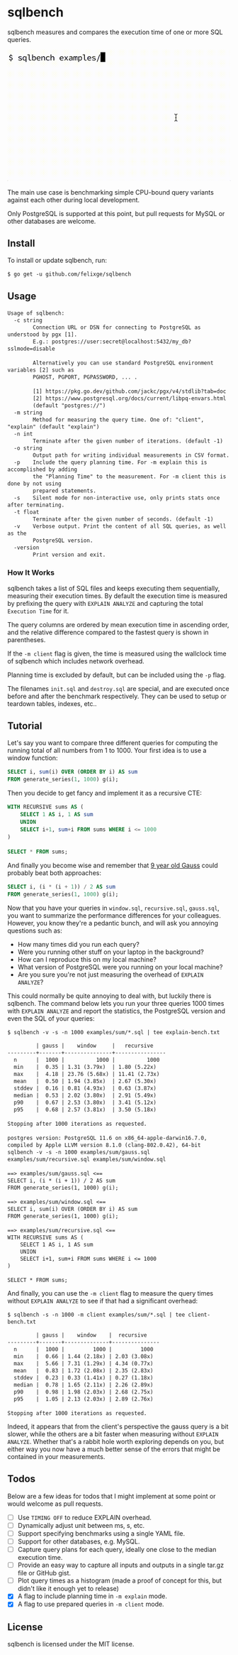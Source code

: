 # sqlbench

sqlbench measures and compares the execution time of one or more SQL queries.

![screen recording](./recording/recording-min.gif)

The main use case is benchmarking simple CPU-bound query variants against each other during local development.

Only PostgreSQL is supported at this point, but pull requests for MySQL or other databases are welcome.

## Install

To install or update sqlbench, run:

```
$ go get -u github.com/felixge/sqlbench
```

## Usage

```
Usage of sqlbench:
  -c string
    	Connection URL or DSN for connecting to PostgreSQL as understood by pgx [1].
    	E.g.: postgres://user:secret@localhost:5432/my_db?sslmode=disable
    	
    	Alternatively you can use standard PostgreSQL environment variables [2] such as
    	PGHOST, PGPORT, PGPASSWORD, ... .
    	
    	[1] https://pkg.go.dev/github.com/jackc/pgx/v4/stdlib?tab=doc
    	[2] https://www.postgresql.org/docs/current/libpq-envars.html
    	(default "postgres://")
  -m string
    	Method for measuring the query time. One of: "client", "explain" (default "explain")
  -n int
    	Terminate after the given number of iterations. (default -1)
  -o string
    	Output path for writing individual measurements in CSV format.
  -p	Include the query planning time. For -m explain this is accomplished by adding
    	the "Planning Time" to the measurement. For -m client this is done by not using
    	prepared statements.
  -s	Silent mode for non-interactive use, only prints stats once after terminating.
  -t float
    	Terminate after the given number of seconds. (default -1)
  -v	Verbose output. Print the content of all SQL queries, as well as the
    	PostgreSQL version.
  -version
    	Print version and exit.
```

### How It Works

sqlbench takes a list of SQL files and keeps executing them sequentially, measuring their execution times. By default the execution time is measured by prefixing the query with `EXPLAIN ANALYZE` and capturing the total `Execution Time` for it.

The query columns are ordered by mean execution time in ascending order, and the relative difference compared to the fastest query is shown in parentheses.

If the `-m client` flag is given, the time is measured using the wallclock time of sqlbench which includes network overhead.

Planning time is excluded by default, but can be included using the `-p` flag.

The filenames `init.sql` and `destroy.sql` are special, and are executed once before and after the benchmark respectively. They can be used to setup or teardown tables, indexes, etc..

## Tutorial

Let's say you want to compare three different queries for computing the running total of all numbers from 1 to 1000. Your first idea is to use a window function:

```sql
SELECT i, sum(i) OVER (ORDER BY i) AS sum
FROM generate_series(1, 1000) g(i);
```

Then you decide to get fancy and implement it as a recursive CTE:

```sql
WITH RECURSIVE sums AS (
	SELECT 1 AS i, 1 AS sum
	UNION
	SELECT i+1, sum+i FROM sums WHERE i <= 1000
)

SELECT * FROM sums;
```

And finally you become wise and remember that [9 year old Gauss](https://www.nctm.org/Publications/Teaching-Children-Mathematics/Blog/The-Story-of-Gauss/) could probably beat both approaches:

```sql
SELECT i, (i * (i + 1)) / 2 AS sum
FROM generate_series(1, 1000) g(i);
```

Now that you have your queries in `window.sql`, `recursive.sql`, `gauss.sql`, you want to summarize the performance differences for your colleagues. However, you know they're a pedantic bunch, and will ask you annoying questions such as:

- How many times did you run each query?
- Were you running other stuff on your laptop in the background?
- How can I reproduce this on my local machine?
- What version of PostgreSQL were you running on your local machine?
- Are you sure you're not just measuring the overhead of `EXPLAIN ANALYZE`?

This could normally be quite annoying to deal with, but luckily there is sqlbench. The command below lets you run your three queries 1000 times with `EXPLAIN ANALYZE` and report the statistics, the PostgreSQL version and even the SQL of your queries:

```
$ sqlbench -v -s -n 1000 examples/sum/*.sql | tee explain-bench.txt
```

```
         | gauss |    window     |   recursive    
---------+-------+---------------+----------------
  n      |  1000 |          1000 |          1000  
  min    |  0.35 | 1.31 (3.79x)  | 1.80 (5.22x)   
  max    |  4.18 | 23.76 (5.68x) | 11.41 (2.73x)  
  mean   |  0.50 | 1.94 (3.85x)  | 2.67 (5.30x)   
  stddev |  0.16 | 0.81 (4.93x)  | 0.63 (3.87x)   
  median |  0.53 | 2.02 (3.80x)  | 2.91 (5.49x)   
  p90    |  0.67 | 2.53 (3.80x)  | 3.41 (5.12x)   
  p95    |  0.68 | 2.57 (3.81x)  | 3.50 (5.18x)   

Stopping after 1000 iterations as requested.

postgres version: PostgreSQL 11.6 on x86_64-apple-darwin16.7.0, compiled by Apple LLVM version 8.1.0 (clang-802.0.42), 64-bit
sqlbench -v -s -n 1000 examples/sum/gauss.sql examples/sum/recursive.sql examples/sum/window.sql

==> examples/sum/gauss.sql <==
SELECT i, (i * (i + 1)) / 2 AS sum
FROM generate_series(1, 1000) g(i);

==> examples/sum/window.sql <==
SELECT i, sum(i) OVER (ORDER BY i) AS sum
FROM generate_series(1, 1000) g(i);

==> examples/sum/recursive.sql <==
WITH RECURSIVE sums AS (
	SELECT 1 AS i, 1 AS sum
	UNION
	SELECT i+1, sum+i FROM sums WHERE i <= 1000
)

SELECT * FROM sums;
```

And finally, you can use the `-m client` flag to measure the query times without `EXPLAIN ANALYZE` to see if that had a significant overhead:

```
$ sqlbench -s -n 1000 -m client examples/sum/*.sql | tee client-bench.txt
```

```
         | gauss |    window    |  recursive    
---------+-------+--------------+---------------
  n      |  1000 |         1000 |         1000  
  min    |  0.66 | 1.44 (2.18x) | 2.03 (3.08x)  
  max    |  5.66 | 7.31 (1.29x) | 4.34 (0.77x)  
  mean   |  0.83 | 1.72 (2.08x) | 2.35 (2.83x)  
  stddev |  0.23 | 0.33 (1.41x) | 0.27 (1.18x)  
  median |  0.78 | 1.65 (2.11x) | 2.26 (2.89x)  
  p90    |  0.98 | 1.98 (2.03x) | 2.68 (2.75x)  
  p95    |  1.05 | 2.13 (2.03x) | 2.89 (2.76x)  

Stopping after 1000 iterations as requested.
```

Indeed, it appears that from the client's perspective the gauss query is a bit slower, while the others are a bit faster when measuring without `EXPLAIN ANALYZE`. Whether that's a rabbit hole worth exploring depends on you, but either way you now have a much better sense of the errors that might be contained in your measurements.

## Todos

Below are a few ideas for todos that I might implement at some point or would welcome as pull requests.

- [ ] Use `TIMING OFF` to reduce EXPLAIN overhead.
- [ ] Dynamically adjust unit between ms, s, etc.
- [ ] Support specifying benchmarks using a single YAML file.
- [ ] Support for other databases, e.g. MySQL.
- [ ] Capture query plans for each query, ideally one close to the median execution time.
- [ ] Provide an easy way to capture all inputs and outputs in a single tar.gz file or GitHub gist.
- [ ] Plot query times as a histogram (made a proof of concept for this, but didn't like it enough yet to release)
- [x] A flag to include planning time in `-m explain` mode.
- [x] A flag to use prepared queries in `-m client` mode.

## License

sqlbench is licensed under the MIT license.
